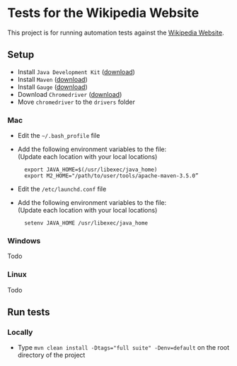 # Tests for the Wikipedia Website

This project is for running automation tests against the [Wikipedia Website](https://www.wikipedia.com).


## Setup

* Install `Java Development Kit` ([download](http://www.oracle.com/technetwork/java/javase/downloads/index.html))
* Install `Maven` ([download](http://maven.apache.org/download.cgi))
* Install `Gauge` ([download](https://getgauge.io/get-started.html))
* Download `Chromedriver` ([download](https://sites.google.com/a/chromium.org/chromedriver))
* Move `chromedriver` to the `drivers` folder


### Mac

* Edit the `~/.bash_profile` file
* Add the following environment variables to the file:  
(Update each location with your local locations)

        export JAVA_HOME=$(/usr/libexec/java_home)
        export M2_HOME="/path/to/user/tools/apache-maven-3.5.0”

* Edit the `/etc/launchd.conf` file
* Add the following environment variables to the file:  
(Update each location with your local locations)

        setenv JAVA_HOME /usr/libexec/java_home


### Windows

Todo


### Linux

Todo


## Run tests

### Locally

* Type `mvn clean install -Dtags="full suite" -Denv=default` on the root directory of the project
